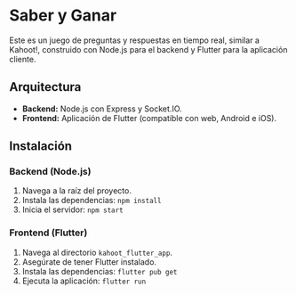 # Saber y Ganar

Este es un juego de preguntas y respuestas en tiempo real, similar a Kahoot!, construido con Node.js para el backend y Flutter para la aplicación cliente.

## Arquitectura

*   **Backend:** Node.js con Express y Socket.IO.
*   **Frontend:** Aplicación de Flutter (compatible con web, Android e iOS).

## Instalación

### Backend (Node.js)

1.  Navega a la raíz del proyecto.
2.  Instala las dependencias: `npm install`
3.  Inicia el servidor: `npm start`

### Frontend (Flutter)

1.  Navega al directorio `kahoot_flutter_app`.
2.  Asegúrate de tener Flutter instalado.
3.  Instala las dependencias: `flutter pub get`
4.  Ejecuta la aplicación: `flutter run`
